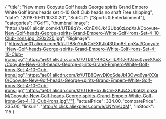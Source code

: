 {
	"title": "New mens Cooyute Golf heads George spirits Grand Empero White Golf irons heads set 4-10 Golf Club heads no shaft Free shipping",
	"date": "2018-10-31 10:30:20",
	"SubCat": ["Sports & Entertainment"],
	"categories": ["Golf"],
	"thumbnailImage": "https://ae01.alicdn.com/kf/UTB8qYxJkCnEXKJk43Ubq6zLppXaJ/Cooyute-New-Golf-heads-George-spirits-Grand-Empero-White-Golf-irons-Set-4-10-Club-irons.jpg_220x220.jpg",
	"BigImage": ["https://ae01.alicdn.com/kf/UTB8qYxJkCnEXKJk43Ubq6zLppXaJ/Cooyute-New-Golf-heads-George-spirits-Grand-Empero-White-Golf-irons-Set-4-10-Club-irons.jpg","https://ae01.alicdn.com/kf/UTB8N4ROkxHEXKJk43Jeq6yeeXXaX/Cooyute-New-Golf-heads-George-spirits-Grand-Empero-White-Golf-irons-Set-4-10-Club-irons.jpg","https://ae01.alicdn.com/kf/UTB8QwvDj0oSdeJk43Owq6ya4XXa0/Cooyute-New-Golf-heads-George-spirits-Grand-Empero-White-Golf-irons-Set-4-10-Club-irons.jpg","https://ae01.alicdn.com/kf/UTB8HbxJkCnEXKJk43Ubq6zLppXaM/Cooyute-New-Golf-heads-George-spirits-Grand-Empero-White-Golf-irons-Set-4-10-Club-irons.jpg",""],
	"actualPrice": 334.00,
	"comparePrice": 335.00,
	"linkurl": "http://s.click.aliexpress.com/e/cNYqyUOM",
	"inStock": 115
}

